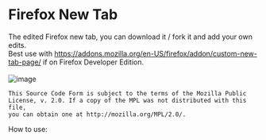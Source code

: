 # Firefox New Tab

The edited Firefox new tab, you can download it / fork it and add your own edits.\
Best use with https://addons.mozilla.org/en-US/firefox/addon/custom-new-tab-page/ if on Firefox Developer Edition.\
\
![image](https://user-images.githubusercontent.com/58527636/138564142-e5c6071d-fe85-4a7f-8d76-075bbafc0b63.png)

```
This Source Code Form is subject to the terms of the Mozilla Public
License, v. 2.0. If a copy of the MPL was not distributed with this file,
you can obtain one at http://mozilla.org/MPL/2.0/.
```

How to use:
